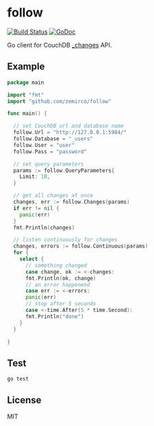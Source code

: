 
# follow

[![Build Status](https://travis-ci.org/zemirco/follow.svg)](https://travis-ci.org/zemirco/follow)
[![GoDoc](https://godoc.org/github.com/zemirco/follow?status.svg)](https://godoc.org/github.com/zemirco/follow)

Go client for CouchDB [_changes](http://docs.couchdb.org/en/latest/api/database/changes.html) API.

## Example

```go
package main

import "fmt"
import "github.com/zemirco/follow"

func main() {

  // set CouchDB url and database name
  follow.Url = "http://127.0.0.1:5984/"
  follow.Database = "_users"
  follow.User = "user"
  follow.Pass = "password"

  // set query parameters
  params := follow.QueryParameters{
    Limit: 10,
  }

  // get all changes at once
  changes, err := follow.Changes(params)
  if err != nil {
    panic(err)
  }
  fmt.Println(changes)

  // listen continuously for changes
  changes, errors := follow.Continuous(params)
  for {
    select {
      // something changed
      case change, ok := <-changes:
      fmt.Println(ok, change)
      // an error happenend
      case err := <-errors:
      panic(err)
      // stop after 5 seconds
      case <-time.After(5 * time.Second):
      fmt.Println("done")
    }
  }

}
```

## Test

`go test`

## License

MIT
